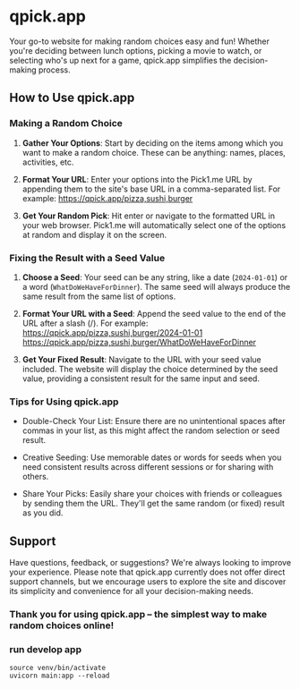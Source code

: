 # qpick.app

Your go-to website for making random choices easy and fun! Whether you're deciding between lunch options, picking a movie to watch, or selecting who's up next for a game, qpick.app simplifies the decision-making process.

## How to Use qpick.app

### Making a Random Choice

1. **Gather Your Options**: Start by deciding on the items among which you want to make a random choice. These can be anything: names, places, activities, etc.

2. **Format Your URL**: Enter your options into the Pick1.me URL by appending them to the site's base URL in a comma-separated list. For example: https://qpick.app/pizza,sushi,burger

3. **Get Your Random Pick**: Hit enter or navigate to the formatted URL in your web browser. Pick1.me will automatically select one of the options at random and display it on the screen.

### Fixing the Result with a Seed Value

1. **Choose a Seed**: Your seed can be any string, like a date (`2024-01-01`) or a word (`WhatDoWeHaveForDinner`). The same seed will always produce the same result from the same list of options.

2. **Format Your URL with a Seed**: Append the seed value to the end of the URL after a slash (/). For example: https://qpick.app/pizza,sushi,burger/2024-01-01 https://qpick.app/pizza,sushi,burger/WhatDoWeHaveForDinner

3. **Get Your Fixed Result**: Navigate to the URL with your seed value included. The website will display the choice determined by the seed value, providing a consistent result for the same input and seed.

### Tips for Using qpick.app

- Double-Check Your List: Ensure there are no unintentional spaces after commas in your list, as this might affect the random selection or seed result.

- Creative Seeding: Use memorable dates or words for seeds when you need consistent results across different sessions or for sharing with others.

- Share Your Picks: Easily share your choices with friends or colleagues by sending them the URL. They'll get the same random (or fixed) result as you did.

## Support

Have questions, feedback, or suggestions? We're always looking to improve your experience. Please note that qpick.app currently does not offer direct support channels, but we encourage users to explore the site and discover its simplicity and convenience for all your decision-making needs.

### Thank you for using qpick.app – the simplest way to make random choices online!

### run develop app

```
source venv/bin/activate
uvicorn main:app --reload
```
